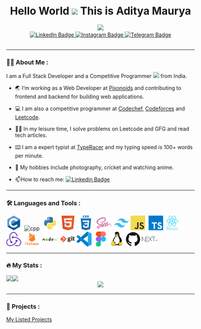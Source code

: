 <div id="header" align="center">
  <h1>
  Hello World
  <img src="https://media.giphy.com/media/hvRJCLFzcasrR4ia7z/giphy.gif" width="30px"/>
    This is Aditya Maurya
</h1>
  <img src="https://media.giphy.com/media/M9gbBd9nbDrOTu1Mqx/giphy.gif" width="100"/>
  <div id="badges">
  <a href="https://in.linkedin.com/in/aditya-maurya-490081b4">
    <img src="https://img.shields.io/badge/LinkedIn-0072b1?style=for-the-badge&logo=linkedin&logoColor=white" alt="LinkedIn Badge"/>
  </a>
    <a href="https://www.instagram.com/am_proton/">
    <img src="https://img.shields.io/badge/Instagram-E4405F?style=for-the-badge&logo=instagram&logoColor=white" alt="Instagram Badge"/>
  </a>
  <a href="https://t.me/Adi3435">
    <img src="https://img.shields.io/badge/Telegram-0088cc?style=for-the-badge&logo=telegram&logoColor=white" alt="Telegram Badge"/>
  </a>
    
</div>
  <img src="https://komarev.com/ghpvc/?username=Aditya3435&style=flat-square&color=blue" alt=""/>
  

</div>

---

### :man_technologist: About Me :
I am a Full Stack Developer and a Competitive Programmer <img src="https://media.giphy.com/media/WUlplcMpOCEmTGBtBW/giphy.gif" width="30"> from India.
- :earth_asia: I’m working as a Web Developer at [Pixonoids](https://github.com/pixonoids) and contributing to frontend and backend for building web applications.

- :computer: I am also a competitive programmer at [Codechef](https://www.codechef.com/users/aditya3435), [Codeforces](https://codeforces.com/profile/aditya3435) and [Leetcode](https://leetcode.com/aditya3435/).

- :man_technologist: In my leisure time, I solve problems on Leetcode and GFG and read tech articles.

- :keyboard: I am a expert typist at [TypeRacer](https://data.typeracer.com/pit/profile?user=aditya3435) and my typing speed is 100+ words per minute.

- :maple_leaf: My hobbies include photography, cricket and watching anime.

- :mailbox:How to reach me: 
 [![Linkedin Badge](https://img.shields.io/badge/-LinkedIn-blue?style=flat&logo=Linkedin&logoColor=white)](https://in.linkedin.com/in/aditya-maurya-490081b4)

---

### :hammer_and_wrench: Languages and Tools :
<div>
  <img src="https://github.com/devicons/devicon/blob/master/icons/c/c-original.svg" title="c" alt="c" width="40"
       height="40"/>&nbsp;
    <img src="https://github.com/isocpp/logos/blob/master/cpp_logo.svg" title="cpp" alt="cpp" width="40"
       height="40"/>&nbsp;
    <img src="https://github.com/devicons/devicon/blob/master/icons/python/python-original.svg" title="python" alt="python" width="40"
       height="40"/>&nbsp;
  <img src="https://github.com/devicons/devicon/blob/master/icons/html5/html5-original.svg" title="HTML5" alt="HTML" width="40" height="40"/>&nbsp;
  <img src="https://github.com/devicons/devicon/blob/master/icons/css3/css3-plain-wordmark.svg"  title="CSS3" alt="CSS" width="40" height="40"/>&nbsp;
    <img src="https://github.com/devicons/devicon/blob/master/icons/sass/sass-original.svg"  title="sass" alt="sass" width="40" height="40"/>&nbsp;
   <img src="https://github.com/devicons/devicon/blob/master/icons/tailwindcss/tailwindcss-plain.svg" title="tailwindcss" **alt="tailwindcss" width="40" height="40"/>
    <img src="https://github.com/devicons/devicon/blob/master/icons/javascript/javascript-original.svg" title="JavaScript" alt="JavaScript" width="40" height="40"/>&nbsp;
   <img src="https://github.com/devicons/devicon/blob/master/icons/typescript/typescript-original.svg" title="typescript" **alt="typescript" width="40" height="40"/>
  <img src="https://github.com/devicons/devicon/blob/master/icons/react/react-original-wordmark.svg" title="React" alt="React" width="40" height="40"/>&nbsp;
  <img src="https://github.com/devicons/devicon/blob/master/icons/redux/redux-original.svg" title="Redux" alt="Redux " width="40" height="40"/>&nbsp;
  <img src="https://github.com/devicons/devicon/blob/master/icons/firebase/firebase-plain-wordmark.svg" title="Firebase" alt="Firebase" width="40" height="40"/>&nbsp;
  <img src="https://github.com/devicons/devicon/blob/master/icons/nodejs/nodejs-original-wordmark.svg" title="NodeJS" alt="NodeJS" width="40" height="40"/>&nbsp;
  <img src="https://github.com/devicons/devicon/blob/master/icons/git/git-original-wordmark.svg" title="Git" **alt="Git" width="40" height="40"/>
   <img src="https://github.com/devicons/devicon/blob/master/icons/vscode/vscode-original.svg" title="vscode" **alt="vscode" width="40" height="40"/>
   <img src="https://github.com/devicons/devicon/blob/master/icons/figma/figma-original.svg" title="figma" **alt="figma" width="40" height="40"/>
   <img src="https://github.com/devicons/devicon/blob/master/icons/linux/linux-original.svg" title="linux" **alt="linux" width="40" height="40"/>
     <img src="https://github.com/devicons/devicon/blob/master/icons/github/github-original.svg" title="github" **alt="github" width="40" height="40"/>
    <img src="https://github.com/devicons/devicon/blob/master/icons/nextjs/nextjs-original-wordmark.svg" title="nextjs" alt="nextjs" width="40" height="40"/>&nbsp;

  
</div>

---

### :fire: My Stats :

<div id="stats" style="display:flex;flex-direction:row;" align="center">
  <img src="http://github-readme-streak-stats.herokuapp.com?user=Aditya3435&theme=vision-friendly-dark&layout=compact"/>
  <img src="https://github-readme-stats.vercel.app/api?username=Aditya3435&layout=compact&theme=vision-friendly-dark"/>
  </div>
 <div align="center">
    <img src="https://github-readme-stats.vercel.app/api/top-langs/?username=Aditya3435&layout=compact&theme=vision-friendly-dark"/>
</div>

---

### :rocket: Projects :
[My Listed Projects](https://aditya3435.github.io/all-projects/)


